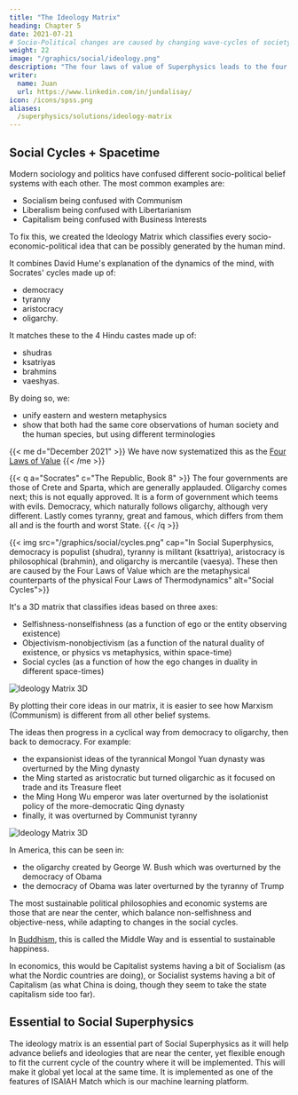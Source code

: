 ```yaml
---
title: "The Ideology Matrix"
heading: Chapter 5
date: 2021-07-21
# Socio-Political changes are caused by changing wave-cycles of society
weight: 22
image: "/graphics/social/ideology.png"
description: "The four laws of value of Superphysics leads to the four classes of Workers, Warriors, Thinkers, and Traders"
writer:
  name: Juan
  url: https://www.linkedin.com/in/jundalisay/
icon: /icons/spss.png
aliases:
  /superphysics/solutions/ideology-matrix
---
```



## Social Cycles + Spacetime

Modern sociology and politics have confused different socio-political belief systems with each other. The most common examples are:
- Socialism being confused with Communism
- Liberalism being confused with Libertarianism
- Capitalism being confused with Business Interests


<!-- While this solves such a problem for this generation, future generations might hijack and usurp these repaired ideas and render them messed up as usual.  -->

To fix this, we created the Ideology Matrix which classifies every socio-economic-political idea that can be possibly generated by the human mind.

It combines David Hume's explanation of the dynamics of the mind, with Socrates' cycles made up of:
- democracy
- tyranny
- aristocracy
- oligarchy. 

It matches these to the 4 Hindu castes made up of:
- shudras
- ksatriyas
- brahmins
- vaeshyas. 

By doing so, we:
- unify eastern and western metaphysics 
- show that both had the same core observations of human society and the human species, but using different terminologies


{{< me d="December 2021" >}}
We have now systematized this as the [Four Laws of Value](/social/economics/principles/intro/chapter-04)
{{< /me >}}

{{< q a="Socrates" c="The Republic, Book 8" >}}
The four governments are those of Crete and Sparta, which are generally applauded. Oligarchy comes next; this is not equally approved. It is a form of government which teems with evils. Democracy, which naturally follows oligarchy, although very different. Lastly comes tyranny, great and famous, which differs from them all and is the fourth and worst State. 
{{< /q >}}


{{< img src="/graphics/social/cycles.png" cap="In Social Superphysics, democracy is populist (shudra), tyranny is militant (ksattriya), aristocracy is philosophical (brahmin), and oligarchy is mercantile (vaesya). These then are caused by the Four Laws of Value which are the metaphysical counterparts of the physical Four Laws of Thermodynamics" alt="Social Cycles">}}
<!-- ![Varna dharma](https://sorasystem.sirv.com/graphics/varna.jpg) -->


It's a 3D matrix that classifies ideas based on three axes:

- Selfishness-nonselfishness (as a function of ego or the entity observing existence)
- Objectivism-nonobjectivism (as a function of the natural duality of existence, or physics vs metaphysics, within space-time)
- Social cycles (as a function of how the ego changes in duality in different space-times)

![Ideology Matrix 3D](/graphics/social/ideology.jpg)


By plotting their core ideas in our matrix, it is easier to see how Marxism (Communism) is different from all other belief systems.

The ideas then progress in a cyclical way from democracy to oligarchy, then back to democracy. For example:

- the expansionist ideas of the tyrannical Mongol Yuan dynasty was overturned by the Ming dynasty
- the Ming started as aristocratic but turned oligarchic as it focused on trade and its Treasure fleet
- the Ming Hong Wu emperor was later overturned by the isolationist policy of the more-democratic Qing dynasty
- finally, it was overturned by Communist tyranny

![Ideology Matrix 3D](/graphics/social/ideology3d.jpg)

In America, this can be seen in:

- the oligarchy created by George W. Bush which was overturned by the democracy of Obama
- the democracy of Obama was later overturned by the tyranny of Trump 

<!-- From this, we can say that the tyrannical stage of America and China differs in their objective-ness, with China striving for standardization via their social credit system, while Trump goes for more arbitrariness. -->

<!-- ![](https://cdn-images-1.medium.com/max/800/1*58okvB3XEPK5ClzXm4rKCQ.jpeg) -->

 
The most sustainable political philosophies and economic systems are those that are near the center, which balance non-selfishness and objective-ness, while adapting to changes in the social cycles. 

In [Buddhism](/research/schumacher/buddhist-economics/part-1), this is called the Middle Way and is essential to sustainable happiness. 


In economics, this would be Capitalist systems having a bit of Socialism (as what the Nordic countries are doing), or Socialist systems having a bit of Capitalism (as what China is doing, though they seem to take the state capitalism side too far).

<!-- ![Grain index applied on the Ideology matrix](/graphics/social/ideology3.jpg) -->


## Essential to Social Superphysics

The ideology matrix is an essential part of Social Superphysics as it will help advance beliefs and ideologies that are near the center, yet flexible enough to fit the current cycle of the country where it will be implemented. This will make it global yet local at the same time. It is implemented as one of the features of ISAIAH Match which is our machine learning platform. 
